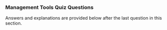 ### Management Tools Quiz Questions

Answers and explanations are provided below after the last question in this
section.

